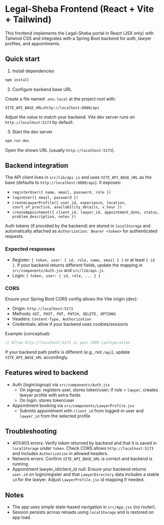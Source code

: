 # Legal-Sheba Frontend (React + Vite + Tailwind)

This frontend implements the Legal-Sheba portal in React (JSX only) with Tailwind CSS and integrates with a Spring Boot backend for auth, lawyer profiles, and appointments.

## Quick start

1. Install dependencies

```powershell
npm install
```

2. Configure backend base URL

Create a file named `.env.local` at the project root with:

```env
VITE_API_BASE_URL=http://localhost:8080/api
```

Adjust the value to match your backend. Vite dev server runs on `http://localhost:5173` by default.

3. Start the dev server

```powershell
npm run dev
```

Open the shown URL (usually `http://localhost:5173`).

## Backend integration

The API client lives in `src/lib/api.js` and uses `VITE_API_BASE_URL` as the base (defaults to `http://localhost:8080/api`). It exposes:

- `registerUser({ name, email, password, role })`
- `loginUser({ email, password })`
- `createLawyerProfile({ user_id, experience, location, court_of_practice, availability_details, v_hour })`
- `createAppointment({ client_id, lawyer_id, appointment_date, status, problem_description, notes })`

Auth tokens (if provided by the backend) are stored in `localStorage` and automatically attached as `Authorization: Bearer <token>` for authenticated requests.

### Expected responses

- Register: `{ token, user: { id, role, name, email } }` or at least `{ id }`. If your backend returns different fields, update the mapping in `src/components/Auth.jsx` and `src/lib/api.js`.
- Login: `{ token, user: { id, role, ... } }`

### CORS

Ensure your Spring Boot CORS config allows the Vite origin (dev):

- Origin: `http://localhost:5173`
- Methods: `GET, POST, PUT, PATCH, DELETE, OPTIONS`
- Headers: `Content-Type, Authorization`
- Credentials: allow if your backend uses cookies/sessions

Example (conceptual):

```java
// Allow http://localhost:5173 in your CORS configuration
```

If your backend path prefix is different (e.g., not `/api`), update `VITE_API_BASE_URL` accordingly.

## Features wired to backend

- Auth (login/signup) via `src/components/Auth.jsx`
  - On signup: registers user, stores token/user; if role = `lawyer`, creates lawyer profile with extra fields
  - On login: stores token/user
- Appointment booking via `src/components/LawyerProfile.jsx`
  - Submits appointment with `client_id` from logged-in user and `lawyer_id` from the selected profile

## Troubleshooting

- 401/403 errors: Verify token returned by backend and that it is saved in `localStorage` under `token`. Check CORS allows `http://localhost:5173` and includes `Authorization` in allowed headers.
- Network errors: Confirm `VITE_API_BASE_URL` is correct and backend is running.
- Appointment lawyer_id/client_id null: Ensure your backend returns `user.id` on login/register and that `LawyerDirectory` data includes a stable `id` for the lawyer. Adjust `LawyerProfile.jsx` id mapping if needed.

## Notes

- The app uses simple state-based navigation in `src/App.jsx` (no router).
- Session persists across reloads using `localStorage` and is restored on app load.
